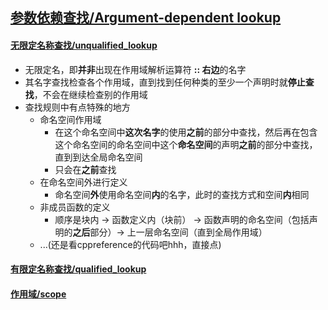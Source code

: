 ## [参数依赖查找/Argument-dependent lookup](http://zh.cppreference.com/w/cpp/language/adl)

#### [无限定名称查找/unqualified_lookup](http://zh.cppreference.com/w/cpp/language/unqualified_lookup)
* 无限定名，即**并非**出现在作用域解析运算符 **:: 右边**的名字
* 其名字查找检查各个作用域，直到找到任何种类的至少一个声明时就**停止查找**，不会在继续检查别的作用域
* 查找规则中有点特殊的地方
    * 命名空间作用域
        * 在这个命名空间中**这次名字**的使用**之前**的部分中查找，然后再在包含这个命名空间的命名空间中这个**命名空间**的声明**之前**的部分中查找，直到到达全局命名空间
        * 只会在**之前**查找
    * 在命名空间外进行定义
        * 命名空间**外**使用命名空间**内**的名字，此时的查找方式和空间**内**相同
    * 非成员函数的定义
        * 顺序是块内 -> 函数定义内（块前） -> 函数声明的命名空间（包括声明的**之后**部分）-> 上一层命名空间（直到全局作用域）
    * ...(还是看cppreference的代码吧hhh，直接点)

#### [有限定名称查找/qualified_lookup](http://zh.cppreference.com/w/cpp/language/qualified_lookup)
#### [作用域/scope](http://zh.cppreference.com/w/cpp/language/scope)